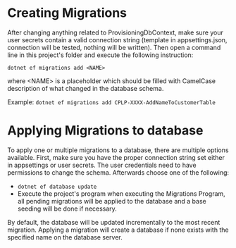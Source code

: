 # Creating Migrations
After changing anything related to ProvisioningDbContext, make sure your user secrets contain a valid connection string (template in appsettings.json, connection will be tested, nothing will be written).
Then open a command line in this project's folder and execute the following instruction:

`dotnet ef migrations add <NAME>`

where \<NAME> is a placeholder which should be filled with CamelCase description of what changed in the database schema.

Example: `dotnet ef migrations add CPLP-XXXX-AddNameToCustomerTable`

# Applying Migrations to database
To apply one or multiple migrations to a database, there are multiple options available.
First, make sure you have the proper connection string set either in appsettings or user secrets. The user credentials need to have permissions to change the schema.
Afterwards choose one of the following:
- `dotnet ef database update`
- Execute the project's program when executing the Migrations Program, all pending migrations will be applied to the database and a base seeding will be done if necessary.

By default, the database will be updated incrementally to the most recent migration. Applying a migration will create a database if none exists with the specified name on the database server.
